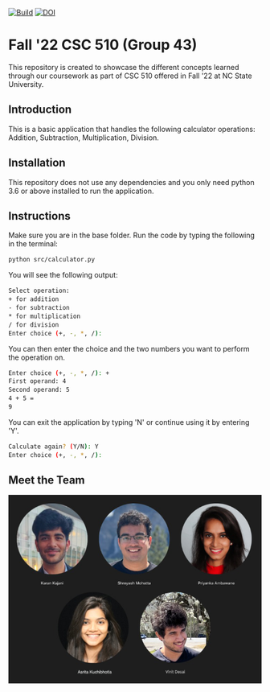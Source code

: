 [![Build](https://github.com/sam16222/CSC510_43/actions/workflows/python-app.yml/badge.svg)](https://github.com/sam16222/CSC510_43/actions/workflows/python-app.yml)
[![DOI](https://zenodo.org/badge/529913763.svg)](https://zenodo.org/badge/latestdoi/529913763)
# Fall '22 CSC 510 (Group 43)
This repository is created to showcase the different concepts learned through our coursework as part of CSC 510 offered in Fall '22 at NC State University.

## Introduction
This is a basic application that handles the following calculator operations: Addition, Subtraction, Multiplication, Division.

## Installation
This repository does not use any dependencies and you only need python 3.6 or above installed to run the application.

## Instructions
Make sure you are in the base folder.
Run the code by typing the following in the terminal:
```bash
python src/calculator.py
```
You will see the following output:
```bash
Select operation:
+ for addition
- for subtraction
* for multiplication
/ for division
Enter choice (+, -, *, /): 
```
You can then enter the choice and the two numbers you want to perform the operation on.
```bash
Enter choice (+, -, *, /): +
First operand: 4
Second operand: 5
4 + 5 = 
9
```
You can exit the application by typing 'N' or continue using it by entering 'Y'.
```bash
Calculate again? (Y/N): Y
Enter choice (+, -, *, /): 
```

## Meet the Team
![Team](assets/team_edit.png)
